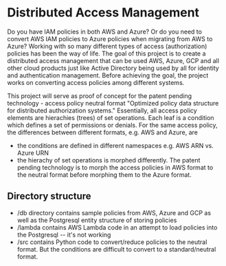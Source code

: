 # Distributed Access Management

Do you have IAM policies in both AWS and Azure? Or do you need to convert AWS IAM policies to Azure policies when migrating from AWS to Azure? Working with so many different types of access (authorization) policies has been the way of life. The goal of this project is to create a distributed access management that can be used AWS, Azure, GCP and all other cloud products just like Active Directory being used by all for identity and authentication management. Before achieving the goal, the project works on converting access policies among different systems. 

This project will serve as proof of concept for the patent pending technology - access policy neutral format "Optimized policy data structure for distributed authorization systems." Essentially, all access policy elements are hierachies (trees) of set operations. Each leaf is a condition which defines a set of permissions or denials. For the same access policy, the differences between different formats, e.g. AWS and Azure, are
- the conditions are defined in different namespaces e.g. AWS ARN vs. Azure URN
- the hierachy of set operations is morphed differently.
The patent pending technology is to morph the access policies in AWS format to the neutral format before morphing them to the Azure format.

## Directory structure
- /db directory contains sample policies from AWS, Azure and GCP as well as the Postgresql entity structure of storing policies
- /lambda contains AWS Lambda code in an attempt to load policies into the Postgresql -- it's not working
- /src contains Python code to convert/reduce policies to the neutral format. But the conditions are difficult to convert to a standard/neutral format.